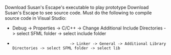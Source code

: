 Download Susan's Escape's executable to play prototype
Download Susan's Escape to see source code.
Must do the following to compile source code in Visual Studio:
  - Debug -> Properties -> C/C++ -> Change Additional Include Directories -> select SFML folder -> select include folder
  -                              -> Linker -> General -> Additional Library Directories -> select SFML folder -> select lib
